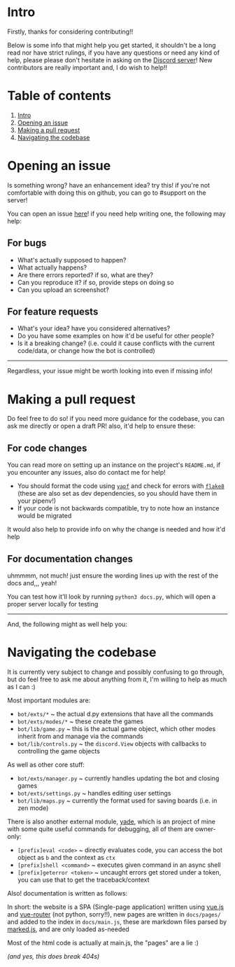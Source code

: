 # Intro

Firstly, thanks for considering contributing!!

Below is some info that might help you get started, it shouldn't be a long read nor have strict rulings, if you have any questions or need any kind of help, please please don't hesitate in asking on the [Discord server](https://discord.gg/ytJj3eQ74B)! New contributors are really important and, I do wish to help!!

# Table of contents

1. [Intro](#intro)
2. [Opening an issue](#opening-an-issue)
3. [Making a pull request](#making-a-pull-request)
4. [Navigating the codebase](#navigating-the-codebase)

# Opening an issue

Is something wrong? have an enhancement idea? try this! if you're not comfortable with doing this on github, you can go to #support on the server!

You can open an issue [here](https://github.com/dzshn/tetris-discord/issues/new/choose)! if you need help writing one, the following may help:

## For bugs

-   What's actually supposed to happen?
-   What actually happens?
-   Are there errors reported? if so, what are they?
-   Can you reproduce it? if so, provide steps on doing so
-   Can you upload an screenshot?

## For feature requests

-   What's your idea? have you considered alternatives?
-   Do you have some examples on how it'd be useful for other people?
-   Is it a breaking change? (i.e. could it cause conflicts with the current code/data, or change how the bot is controlled)

---

Regardless, your issue might be worth looking into even if missing info!

# Making a pull request

Do feel free to do so! if you need more guidance for the codebase, you can ask me directly or open a draft PR! also, it'd help to ensure these:

## For code changes

You can read more on setting up an instance on the project's `README.md`, if you encounter any issues, also do contact me for help!

-   You should format the code using [`yapf`](https://pypi.org/project/yapf/) and check for errors with [`flake8`](https://flake8.pycqa.org/) (these are also set as dev dependencies, so you should have them in your pipenv!)
-   If your code is not backwards compatible, try to note how an instance would be migrated

It would also help to provide info on why the change is needed and how it'd help

## For documentation changes

uhmmmm, not much! just ensure the wording lines up with the rest of the docs and,,, yeah!

You can test how it'll look by running `python3 docs.py`, which will open a proper server locally for testing

---

And, the following might as well help you:

# Navigating the codebase

It is currently very subject to change and possibly confusing to go through, but do feel free to ask me about anything from it, I'm willing to help as much as I can :)

Most important modules are:

-   `bot/exts/*` ~ the actual d.py extensions that have all the commands
-   `bot/exts/modes/*` ~ these create the games
-   `bot/lib/game.py` ~ this is the actual game object, which other modes inherit from and manage via the commands
-   `bot/lib/controls.py` ~ the `discord.View` objects with callbacks to controlling the game objects

As well as other core stuff:

-   `bot/exts/manager.py` ~ currently handles updating the bot and closing games
-   `bot/exts/settings.py` ~ handles editing user settings
-   `bot/lib/maps.py` ~ currently the format used for saving boards (i.e. in zen mode)

There is also another external module, [yade](https://github.com/dzshn/yade), which is an project of mine with some quite useful commands for debugging, all of them are owner-only:

-   `[prefix]eval <code>` ~ directly evaluates code, you can access the bot object as `b` and the context as `ctx`
-   `[prefix]shell <command>` ~ executes given command in an async shell
-   `[prefix]geterror <token>` ~ uncaught errors get stored under a token, you can use that to get the traceback/context

Also! documentation is written as follows:

In short: the website is a SPA (Single-page application) written using [vue.js](https://vuejs.org/) and [vue-router](https://next.router.vuejs.org/) (not python, sorry!!), new pages are written in `docs/pages/` and added to the index in `docs/main.js`, these are markdown files parsed by [marked.js](https://marked.js.org/), and are only loaded as-needed

Most of the html code is actually at main.js, the "pages" are a lie :)

_(and yes, this does break 404s)_
